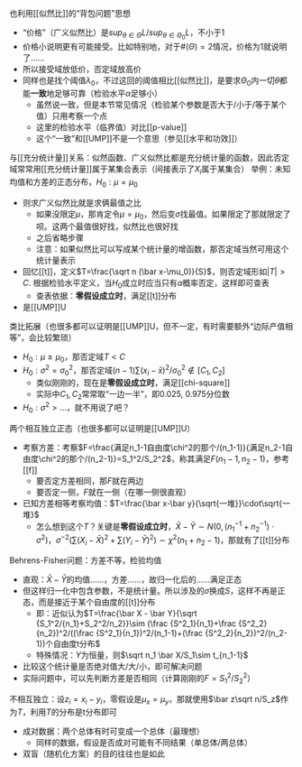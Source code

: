 也利用[[似然比]]的“背包问题”思想
- “价格”（广义似然比）是$sup_{\theta\in \Theta}L/sup_{\theta\in\Theta_0}L$，不小于1
- 价格小说明更有可能接受。比如特别地，对于$\#(\Theta)=2$情况，价格为1就说明了……
- 所以接受域放低价，否定域放高价
- 同样也是找个阈值$\lambda_0$，不过这回的阈值相比[[似然比]]，是要求$\Theta_0$内一切$\theta$都能**一致**地足够可靠（检验水平$\alpha$足够小）
  - 虽然说一致，但是本节常见情况（检验某个参数是否大于/小于/等于某个值）只用考察一个点
  - 这里的检验水平（临界值）对比[[p-value]]
  - 这个“一致”和[[UMP]]不是一个意思（参见[[水平和功效]]）

与[[充分统计量]]关系：似然函数、广义似然比都是充分统计量的函数，因此否定域常常用[[充分统计量]]属于某集合表示（间接表示了$X_i$属于某集合）
举例：未知均值和方差的正态分布，$H_0:\mu=\mu_0$
- 则求广义似然比就是求俩最值之比
  - 如果没限定$\mu$，那肯定令$\mu=\mu_0$，然后变$\sigma$找最值。如果限定了那就限定了呗。这两个最值很好找，似然比也很好找
  - 之后省略步骤
  - 注意：如果似然比可以写成某个统计量的增函数，那否定域当然可用这个统计量表示
- 回忆[[t]]，定义$T=\frac{\sqrt n (\bar x-\mu_0)}{S}$，则否定域形如$|T|>C$. 根据检验水平定义，当$H_0$成立时应当只有$\alpha$概率否定，这样即可查表
  - 查表依据：**零假设成立时**，满足[[t]]分布
- 是[[UMP]]U

类比拓展（也很多都可以证明是[[UMP]]U，但不一定，有时需要额外“边际产值相等”，会比较繁琐）
- $H_0:\mu\ge \mu_0$，那否定域$T<C$
- $H_0:\sigma^2=\sigma_0^2$，那否定域$(n-1)\sum(x_i-\bar x)^2/\sigma_0^2\notin [C_1,C_2]$
  - 类似刚刚的，现在是**零假设成立时**，满足[[chi-square]]
  - 实际中$C_1,C_2$常常取“一边一半”，即0.025, 0.975分位数
- $H_0:\sigma^2>...$，就不用说了吧？

两个相互独立正态（也很多都可以证明是[[UMP]]U）
- 考察方差：考察$F=\frac{满足n_1-1自由度\chi^2的那个/(n_1-1)}{满足n_2-1自由度\chi^2的那个/(n_2-1)}=S_1^2/S_2^2$，称其满足$F(n_1-1,n_2-1)$，参考[[f]]
  - 要否定方差相同，那$F$就在两边
  - 要否定一侧，$F$就在一侧（在哪一侧很直观）
- 已知方差相等考察均值：$T=\frac{\bar x-\bar y}{\sqrt{一堆}}\cdot\sqrt{一堆}$
  - 怎么想到这个$T$？关键是**零假设成立时**，$\bar X-\bar Y\sim N(0,(n_1^{-1}+n_2^{-1})\cdot \sigma^2)$，$\sigma^{-2}(\sum (X_i-\bar X)^2+\sum(Y_i-\bar Y)^2)\sim \chi^2(n_1+n_2-1)$，那就有了[[t]]分布

Behrens-Fisher问题：方差不等，检验均值
- 直观：$\bar X-\bar Y$的均值……，方差……，故归一化后的……满足正态
- 但这样归一化中包含参数，不是统计量。所以涉及的$\sigma$换成$S$，这样不再是正态，而是接近于某个自由度的[[t]]分布
  - 即：近似认为$T=\frac{\bar X - \bar Y}{\sqrt {S_1^2/{n_1}+S_2^2/n_2}}\sim (\frac {S^2_1}{n_1}+\frac {S^2_2}{n_2})^2/((\frac {S^2_1}{n_1})^2/(n_1-1)+(\frac {S^2_2}{n_2})^2/(n_2-1))个自由度t分布$
  - 特殊情况：$Y$为恒量，则$\sqrt n_1 \bar X/S_1\sim t_{n_1-1}$
- 比较这个统计量是否绝对值大/大/小，即可解决问题
- 实际问题中，可以先判断方差是否相同（计算刚刚的$F=S_1^2/S_2^2$）

不相互独立：设$z_i=x_i-y_i$，零假设是$\mu_x=\mu_y$，那就使用$\bar z\sqrt n/S_z$作为$T$，利用$T$的分布是t分布即可
- 成对数据：两个总体有时可变成一个总体（最理想）
  - 同样的数据，假设是否成对可能有不同结果（单总体/两总体）
- 双盲（随机化方案）的目的往往也是如此